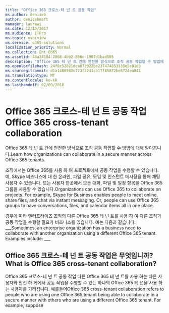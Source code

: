 ```yaml
---
title: "Office 365 크로스-테 넌 트 공동 작업"
ms.author: deniseb
author: denisebmsft
manager: laurawi
ms.date: 12/15/2017
ms.audience: ITPro
ms.topic: overview
ms.service: o365-solutions
localization_priority: Normal
ms.collection: Ent_O365
ms.assetid: 48a24184-2868-4bb2-866c-1907d1bad505
description: "Office 365 테 넌 트 간에 안전한 방식으로 조직 공동 작업할 수 방법에 대해 알아봅니다."
ms.openlocfilehash: 24f8c52021dea073022be237474853335e5c81d3
ms.sourcegitcommit: d1a1480982c773f2241cb17f85072be8724ea841
ms.translationtype: MT
ms.contentlocale: ko-KR
ms.lasthandoff: 02/09/2018
---
```

# <a name="office-365-cross-tenant-collaboration"></a><span data-ttu-id="bcbe8-103">Office 365 크로스-테 넌 트 공동 작업</span><span class="sxs-lookup"><span data-stu-id="bcbe8-103">Office 365 cross-tenant collaboration</span></span>

<span data-ttu-id="bcbe8-104">Office 365 테 넌 트 간에 안전한 방식으로 조직 공동 작업할 수 방법에 대해 알아봅니다.</span><span class="sxs-lookup"><span data-stu-id="bcbe8-104">Learn how organizations can collaborate in a secure manner across Office 365 tenants.</span></span>
  
<span data-ttu-id="bcbe8-p101">조직에서는 Office 365를 사용 하 여 프로젝트에서 공동 작업을 수행할 수 있습니다. 예, Skype 비즈니스에 대 한 온라인, 파일 공유, 모임 및 인스턴트 메시징을 통해 채팅 사용자 수 있습니다. 또는 사용자 한곳에서 모든 대화, 파일 및 일정 항목을 Office 365 그룹을 사용할 수 있습니다.</span><span class="sxs-lookup"><span data-stu-id="bcbe8-p101">Organizations can use Office 365 to collaborate on projects. For example, Skype for Business enables people to meet online, share files, and chat via instant messaging. Or, people can use Office 365 groups to have conversations, files, and calendar items all in one place.</span></span>
  
<span data-ttu-id="bcbe8-p102">경우에 따라 엔터프라이즈 조직의 다른 Office 365 테 넌 트를 사용 하 여 다른 조직과 공동 작업을 수행할 필요가 비즈니스를 있습니다. 예는 다음과 같습니다: ___</span><span class="sxs-lookup"><span data-stu-id="bcbe8-p102">Sometimes, an enterprise organization has a business need to collaborate with another organization using a different Office 365 tenant. Examples include: ___</span></span>
  
## <a name="what-is-office-365-cross-tenant-collaboration"></a><span data-ttu-id="bcbe8-110">Office 365 크로스-테 넌 트 공동 작업은 무엇입니까?</span><span class="sxs-lookup"><span data-stu-id="bcbe8-110">What is Office 365 cross-tenant collaboration?</span></span>
<span data-ttu-id="bcbe8-111"><a name="whatisctc"> </a></span><span class="sxs-lookup"><span data-stu-id="bcbe8-111"></span></span>

<span data-ttu-id="bcbe8-p103">Office 365 크로스-테 넌 트 공동 작업 다른 Office 365 테 넌 트를 사용 하는 다른 사용자와 안전 하 게에서 공동 작업을 수행할 수 있는 하나의 Office 365 테 넌을 사용 하는 사용자를 가리킵니다. 예를들어</span><span class="sxs-lookup"><span data-stu-id="bcbe8-p103">Office 365 cross-tenant collaboration refers to people who are using one Office 365 tenant being able to collaborate in a secure manner with others who are using a different Office 365 tenant. For example, suppose</span></span> 
  

